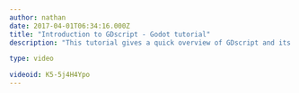 ```yaml
---
author: nathan
date: 2017-04-01T06:34:16.000Z
title: "Introduction to GDscript - Godot tutorial"
description: "This tutorial gives a quick overview of GDscript and its basic syntax, including variables, conditions, loops, and functions. Other features will be covered in future videos."

type: video

videoid: K5-5j4H4Ypo
---
```


